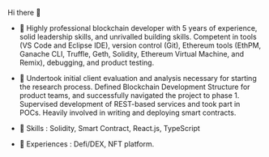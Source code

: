Hi there 👋

- 🌱 Highly professional blockchain developer with 5 years of experience, solid leadership skills, and unrivalled building skills. Competent in  tools (VS Code and Eclipse IDE), version control (Git), Ethereum tools (EthPM, Ganache CLI, Truffle, Geth, Solidity, Ethereum Virtual Machine, and Remix), debugging, and product testing.

- 🌱 Undertook initial client evaluation and analysis necessary for starting the research process.
Defined Blockchain Development Structure for product teams, and successfully navigated the project to phase 1.
Supervised development of REST-based services and took part in POCs.
Heavily involved in writing and deploying smart contracts.

- 👯 Skills : 
  Solidity, Smart Contract, React.js, TypeScript
  
  
- 👯 Experiences : 
  Defi/DEX, NFT platform.
